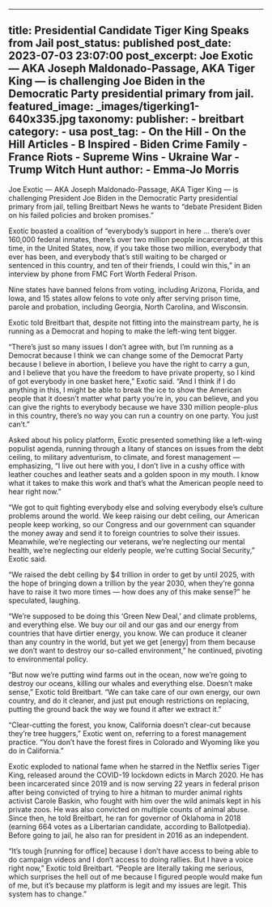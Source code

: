 
---
title: Presidential Candidate Tiger King Speaks from Jail 
post_status: published
post_date: 2023-07-03 23:07:00 
post_excerpt: Joe Exotic — AKA Joseph Maldonado-Passage, AKA Tiger King — is challenging Joe Biden in the Democratic Party presidential primary from jail. 
featured_image: _images/tigerking1-640x335.jpg 
taxonomy:
    publisher:
        - breitbart
    category:
        - usa 
    post_tag:
        - On the Hill
        - On the Hill Articles
        - B Inspired
        - Biden Crime Family
        - France Riots
        - Supreme Wins
        - Ukraine War
        - Trump Witch Hunt
    author:
        - Emma-Jo Morris
---
Joe Exotic — AKA Joseph Maldonado-Passage, AKA Tiger King — is challenging President Joe Biden in the Democratic Party presidential primary from jail, telling Breitbart News he wants to “debate President Biden on his failed policies and broken promises.”

Exotic boasted a coalition of “everybody’s support in here … there’s over 160,000 federal inmates, there’s over two million people incarcerated, at this time, in the United States, now, if you take those two million, everybody that ever has been, and everybody that’s still waiting to be charged or sentenced in this country, and ten of their friends, I could win this,” in an interview by phone from FMC Fort Worth Federal Prison.

Nine states have banned felons from voting, including Arizona, Florida, and Iowa, and 15 states allow felons to vote only after serving prison time, parole and probation, including Georgia, North Carolina, and Wisconsin.

Exotic told Breitbart that, despite not fitting into the mainstream party, he is running as a Democrat and hoping to make the left-wing tent bigger.

“There’s just so many issues I don’t agree with, but I’m running as a Democrat because I think we can change some of the Democrat Party because I believe in abortion, I believe you have the right to carry a gun, and I believe that you have the freedom to have private property, so I kind of got everybody in one basket here,” Exotic said. “And I think if I do anything in this, I might be able to break the ice to show the American people that it doesn’t matter what party you’re in, you can believe, and you can give the rights to everybody because we have 330 million people-plus in this country, there’s no way you can run a country on one party. You just can’t.”

Asked about his policy platform, Exotic presented something like a left-wing populist agenda, running through a litany of stances on issues from the debt ceiling, to military adventurism, to climate, and forest management — emphasizing, “I live out here with you, I don’t live in a cushy office with leather couches and leather seats and a golden spoon in my mouth. I know what it takes to make this work and that’s what the American people need to hear right now.”

“We got to quit fighting everybody else and solving everybody else’s culture problems around the world. We keep raising our debt ceiling, our American people keep working, so our Congress and our government can squander the money away and send it to foreign countries to solve their issues. Meanwhile, we’re neglecting our veterans, we’re neglecting our mental health, we’re neglecting our elderly people, we’re cutting Social Security,” Exotic said.

“We raised the debt ceiling by $4 trillion in order to get by until 2025, with the hope of bringing down a trillion by the year 2030, when they’re gonna have to raise it two more times — how does any of this make sense?” he speculated, laughing.

“We’re supposed to be doing this ‘Green New Deal,’ and climate problems, and everything else. We buy our oil and our gas and our energy from countries that have dirtier energy, you know. We can produce it cleaner than any country in the world, but yet we get [energy] from them because we don’t want to destroy our so-called environment,” he continued, pivoting to environmental policy.

“But now we’re putting wind farms out in the ocean, now we’re going to destroy our oceans, killing our whales and everything else. Doesn’t make sense,” Exotic told Breitbart. “We can take care of our own energy, our own country, and do it cleaner, and just put enough restrictions on replacing, putting the ground back the way we found it after we extract it.”

“Clear-cutting the forest, you know, California doesn’t clear-cut because they’re tree huggers,” Exotic went on, referring to a forest management practice. “You don’t have the forest fires in Colorado and Wyoming like you do in California.”

Exotic exploded to national fame when he starred in the Netflix series Tiger King, released around the COVID-19 lockdown edicts in March 2020. He has been incarcerated since 2019 and is now serving 22 years in federal prison after being convicted of trying to hire a hitman to murder animal rights activist Carole Baskin, who fought with him over the wild animals kept in his private zoos. He was also convicted on multiple counts of animal abuse. Since then, he told Breitbart, he ran for governor of Oklahoma in 2018 (earning 664 votes as a Libertarian candidate, according to Ballotpedia). Before going to jail, he also ran for president in 2016 as an independent.

“It’s tough [running for office] because I don’t have access to being able to do campaign videos and I don’t access to doing rallies. But I have a voice right now,” Exotic told Breitbart. “People are literally taking me serious, which surprises the hell out of me because I figured people would make fun of me, but it’s because my platform is legit and my issues are legit. This system has to change.” 